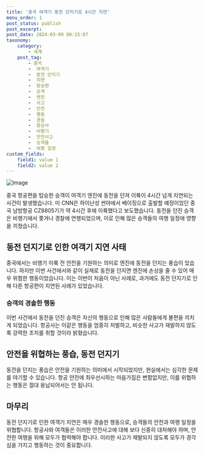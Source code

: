 ```yaml
---
title: '중국 여객기 동전 던지기로 4시간 지연'
menu_order: 1
post_status: publish
post_excerpt: 
post_date: 2024-03-09 00:15:07
taxonomy:
    category:
        - 세계
    post_tag:
        - 중국
        -  여객기
        -  동전 던지기
        -  지연
        -  항공편
        -  승객
        -  엔진
        -  사고
        -  안전
        -  행동
        -  경솔
        -  항공사
        -  비행기
        -  안전사고
        -  승객들
        -  여행 일정
custom_fields:
    field1: value 1
    field2: value 2
---
```


![Image](https://imgnews.pstatic.net/image/052/2024/03/08/202403081341358020_t_20240308134512776.jpg?type=w647)

중국 항공편을 탑승한 승객이 여객기 엔진에 동전을 던져 이륙이 4시간 넘게 지연되는 사건이 발생했습니다. 미 CNN은 하이난성 싼야에서 베이징으로 출발할 예정이었던 중국 남방항공 CZ8805기가 약 4시간 후에 이륙했다고 보도했습니다. 동전을 던진 승객은 비행기에서 쫓겨나 경찰에 연행되었으며, 이로 인해 많은 승객들의 여행 일정에 영향을 끼쳤습니다.
## 동전 던지기로 인한 여객기 지연 사태
중국에서는 비행기 이륙 전 안전을 기원하는 의미로 엔진에 동전을 던지는 풍습이 있습니다. 하지만 이번 사건에서와 같이 실제로 동전을 던지면 엔진에 손상을 줄 수 있어 매우 위험한 행동이었습니다. 이는 이번이 처음이 아닌 사례로, 과거에도 동전 던지기로 인해 다른 항공편이 지연된 사례가 있었습니다.
### 승객의 경솔한 행동
이번 사건에서 동전을 던진 승객은 자신의 행동으로 인해 많은 사람들에게 불편을 끼치게 되었습니다. 항공사는 이같은 행동을 엄중히 처벌하고, 비슷한 사고가 재발하지 않도록 강력한 조치를 취할 것이라 밝혔습니다.
## 안전을 위협하는 풍습, 동전 던지기
동전을 던지는 풍습은 안전을 기원하는 의미에서 시작되었지만, 현실에서는 심각한 문제를 야기할 수 있습니다. 항공 안전에 최우선시하는 마음가짐은 변함없지만, 이를 위협하는 행동은 절대 용납되어서는 안 됩니다.
## 마무리
동전 던지기로 인한 여객기 지연은 매우 경솔한 행동으로, 승객들의 안전과 여행 일정을 위협합니다. 항공사와 여객들은 이러한 안전사고에 대해 보다 신중히 대처해야 하며, 안전한 여행을 위해 모두가 협력해야 합니다. 이러한 사고가 재발되지 않도록 모두가 경각심을 가지고 행동하는 것이 중요합니다.

